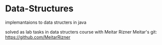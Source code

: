 # Data-Structures
implemantaions to data structers in java

solved as lab tasks in data structers course with Meitar Rizner
Meitar's git: https://github.com/MeitarRizner
